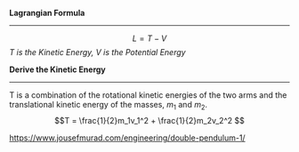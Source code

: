 **Lagrangian Formula**
____
$$L = T-V$$
*T is the Kinetic Energy, V is the Potential Energy*

**Derive the Kinetic Energy**
____
T is a combination of the rotational kinetic energies of the two arms and the translational kinetic energy of the masses, $m_1$ and $m_2$.
$$T = \frac{1}{2}m_1v_1^2 +  \frac{1}{2}m_2v_2^2 $$


https://www.jousefmurad.com/engineering/double-pendulum-1/